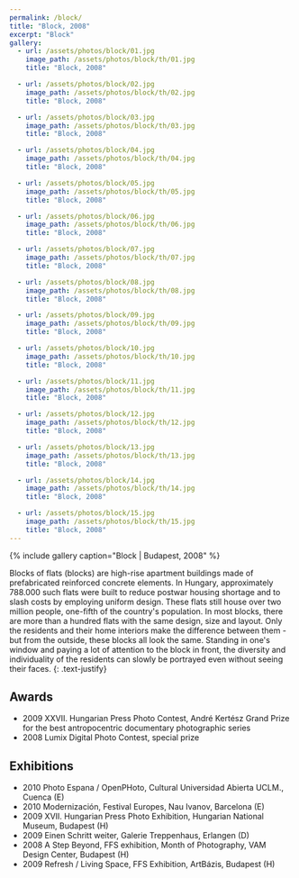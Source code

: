 ```yaml
---
permalink: /block/
title: "Block, 2008"
excerpt: "Block"
gallery:
  - url: /assets/photos/block/01.jpg
    image_path: /assets/photos/block/th/01.jpg
    title: "Block, 2008"

  - url: /assets/photos/block/02.jpg
    image_path: /assets/photos/block/th/02.jpg
    title: "Block, 2008"

  - url: /assets/photos/block/03.jpg
    image_path: /assets/photos/block/th/03.jpg
    title: "Block, 2008"

  - url: /assets/photos/block/04.jpg
    image_path: /assets/photos/block/th/04.jpg
    title: "Block, 2008"

  - url: /assets/photos/block/05.jpg
    image_path: /assets/photos/block/th/05.jpg
    title: "Block, 2008"

  - url: /assets/photos/block/06.jpg
    image_path: /assets/photos/block/th/06.jpg
    title: "Block, 2008"

  - url: /assets/photos/block/07.jpg
    image_path: /assets/photos/block/th/07.jpg
    title: "Block, 2008"

  - url: /assets/photos/block/08.jpg
    image_path: /assets/photos/block/th/08.jpg
    title: "Block, 2008"

  - url: /assets/photos/block/09.jpg
    image_path: /assets/photos/block/th/09.jpg
    title: "Block, 2008"

  - url: /assets/photos/block/10.jpg
    image_path: /assets/photos/block/th/10.jpg
    title: "Block, 2008"

  - url: /assets/photos/block/11.jpg
    image_path: /assets/photos/block/th/11.jpg
    title: "Block, 2008"

  - url: /assets/photos/block/12.jpg
    image_path: /assets/photos/block/th/12.jpg
    title: "Block, 2008"

  - url: /assets/photos/block/13.jpg
    image_path: /assets/photos/block/th/13.jpg
    title: "Block, 2008"

  - url: /assets/photos/block/14.jpg
    image_path: /assets/photos/block/th/14.jpg
    title: "Block, 2008"

  - url: /assets/photos/block/15.jpg
    image_path: /assets/photos/block/th/15.jpg
    title: "Block, 2008"
---
```


{% include gallery caption="Block \| Budapest, 2008" %}

Blocks of flats (blocks) are high-rise apartment buildings made of
prefabricated reinforced concrete elements. In Hungary, approximately 788.000
such flats were built to reduce postwar housing shortage and to slash costs by
employing uniform design. These flats still house over two million people,
one-fifth of the country's population. In most blocks, there are more than a
hundred flats with the same design, size and layout. Only the residents and
their home interiors make the difference between them - but from the outside,
these blocks all look the same. Standing in one's window and paying a lot of
attention to the block in front, the diversity and individuality of the
residents can slowly be portrayed even without seeing their faces.
{: .text-justify}

## Awards

- 2009  XXVII. Hungarian Press Photo Contest, André Kertész Grand Prize for the
        best antropocentric documentary photographic series
- 2008  Lumix Digital Photo Contest, special prize

## Exhibitions

- 2010  Photo Espana / OpenPHoto, Cultural Universidad Abierta UCLM., Cuenca (E)
- 2010  Modernización, Festival Europes, Nau Ivanov, Barcelona (E)
- 2009  XVII. Hungarian Press Photo Exhibition, Hungarian National Museum, Budapest (H)
- 2009  Einen Schritt weiter, Galerie Treppenhaus, Erlangen (D)
- 2008  A Step Beyond, FFS exhibition, Month of Photography, VAM Design Center, Budapest (H)
- 2009  Refresh / Living Space, FFS Exhibition, ArtBázis, Budapest (H)
